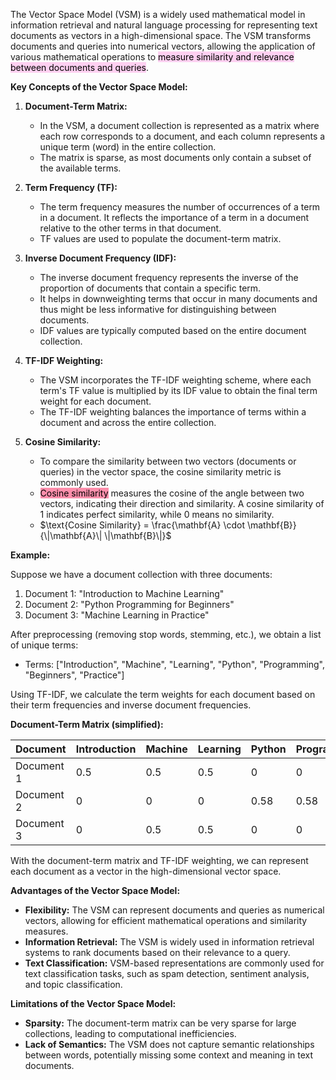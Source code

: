 The Vector Space Model (VSM) is a widely used mathematical model in information retrieval and natural language processing for representing text documents as vectors in a high-dimensional space. The VSM transforms documents and queries into numerical vectors, allowing the application of various mathematical operations to <mark style="background: #FFB8EBA6;">measure similarity and relevance between documents and queries</mark>.

**Key Concepts of the Vector Space Model:**

1. **Document-Term Matrix:**
    
    - In the VSM, a document collection is represented as a matrix where each row corresponds to a document, and each column represents a unique term (word) in the entire collection.
    - The matrix is sparse, as most documents only contain a subset of the available terms.
2. **Term Frequency (TF):**
    
    - The term frequency measures the number of occurrences of a term in a document. It reflects the importance of a term in a document relative to the other terms in that document.
    - TF values are used to populate the document-term matrix.
3. **Inverse Document Frequency (IDF):**
    
    - The inverse document frequency represents the inverse of the proportion of documents that contain a specific term.
    - It helps in downweighting terms that occur in many documents and thus might be less informative for distinguishing between documents.
    - IDF values are typically computed based on the entire document collection.
4. **TF-IDF Weighting:**
    
    - The VSM incorporates the TF-IDF weighting scheme, where each term's TF value is multiplied by its IDF value to obtain the final term weight for each document.
    - The TF-IDF weighting balances the importance of terms within a document and across the entire collection.
5. **Cosine Similarity:**
    
    - To compare the similarity between two vectors (documents or queries) in the vector space, the cosine similarity metric is commonly used.
    - <mark style="background: #FF5582A6;">Cosine similarity</mark> measures the cosine of the angle between two vectors, indicating their direction and similarity. A cosine similarity of 1 indicates perfect similarity, while 0 means no similarity.
    - $\text{Cosine Similarity} = \frac{\mathbf{A} \cdot \mathbf{B}}{\|\mathbf{A}\| \|\mathbf{B}\|}$


**Example:**

Suppose we have a document collection with three documents:

1. Document 1: "Introduction to Machine Learning"
2. Document 2: "Python Programming for Beginners"
3. Document 3: "Machine Learning in Practice"

After preprocessing (removing stop words, stemming, etc.), we obtain a list of unique terms:

- Terms: ["Introduction", "Machine", "Learning", "Python", "Programming", "Beginners", "Practice"]

Using TF-IDF, we calculate the term weights for each document based on their term frequencies and inverse document frequencies.

**Document-Term Matrix (simplified):**

|Document|Introduction|Machine|Learning|Python|Programming|Beginners|Practice|
|---|---|---|---|---|---|---|---|
|Document 1|0.5|0.5|0.5|0|0|0|0|
|Document 2|0|0|0|0.58|0.58|0.58|0|
|Document 3|0|0.5|0.5|0|0|0|0.5|

With the document-term matrix and TF-IDF weighting, we can represent each document as a vector in the high-dimensional vector space.

**Advantages of the Vector Space Model:**

- **Flexibility:** The VSM can represent documents and queries as numerical vectors, allowing for efficient mathematical operations and similarity measures.
- **Information Retrieval:** The VSM is widely used in information retrieval systems to rank documents based on their relevance to a query.
- **Text Classification:** VSM-based representations are commonly used for text classification tasks, such as spam detection, sentiment analysis, and topic classification.

**Limitations of the Vector Space Model:**

- **Sparsity:** The document-term matrix can be very sparse for large collections, leading to computational inefficiencies.
- **Lack of Semantics:** The VSM does not capture semantic relationships between words, potentially missing some context and meaning in text documents.
